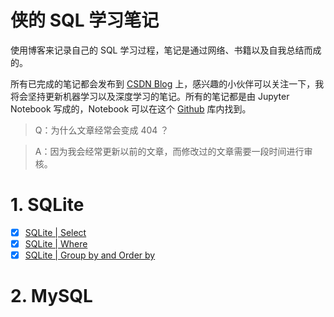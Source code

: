 # 侠的 SQL 学习笔记

使用博客来记录自己的 SQL 学习过程，笔记是通过网络、书籍以及自我总结而成的。

所有已完成的笔记都会发布到 [CSDN Blog](https://blog.csdn.net/weixin_45488228) 上，感兴趣的小伙伴可以关注一下，我将会坚持更新机器学习以及深度学习的笔记。所有的笔记都是由 Jupyter Notebook 写成的，Notebook 可以在这个 [Github](https://github.com/X1AOX1A/SQL_Notes) 库内找到。

>Q：为什么文章经常会变成 404 ？ 

>A：因为我会经常更新以前的文章，而修改过的文章需要一段时间进行审核。

# 1. SQLite

- [x] [SQLite | Select](https://blog.csdn.net/weixin_45488228/article/details/104336824)
- [x] [SQLite | Where](https://blog.csdn.net/weixin_45488228/article/details/104377915)
- [x] [SQLite | Group by and Order by](https://blog.csdn.net/weixin_45488228/article/details/104436653)

# 2. MySQL

